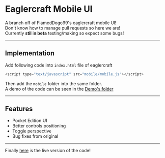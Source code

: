 # Eaglercraft Mobile UI
 A branch off of FlamedDogo99's eaglercraft mobile UI!<br>
 Don't know how to manage pull requests so here we are!<br>
 Currently **stil in beta** testing/making so expect some bugs!

<hr>

## Implementation
 Add following code into `index.html` file of eaglercraft<br>

 ```javascript
<script type="text/javascript" src="mobile/mobile.js"></script>
 ```

 Then add the `mobile` folder into the same folder.<br>
 A demo of the code can be seen in the [Demo's folder](https://github.com/irv77/eaglercraft-mobile/tree/main/demo/)

<hr>

## Features

- Pocket Edition UI
- Better controls positioning
- Toggle perspective
- Bug fixes from original

<hr>

Finally [here](https://irv77.github.io/eaglercraft-mobile/demo/) is the live version of the code!